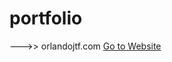 # portfolio

--->> orlandojtf.com
<a href="https://orlandojtf.com"  target="_blank">Go to Website</a>
